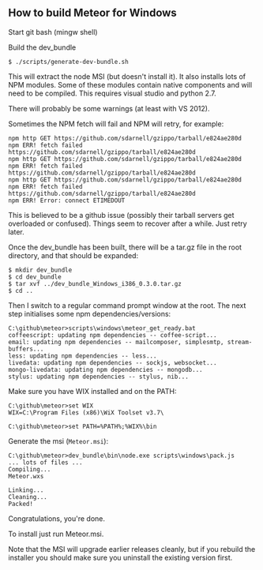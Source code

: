 How to build Meteor for Windows
-------------------------------

Start git bash (mingw shell)

Build the dev_bundle
```
$ ./scripts/generate-dev-bundle.sh

```
This will extract the node MSI (but doesn't install it).
It also installs lots of NPM modules.
Some of these modules contain native components and will need
to be compiled. This requires visual studio and python 2.7.

There will probably be some warnings (at least with VS 2012).

Sometimes the NPM fetch will fail and NPM will retry, for example:
```
npm http GET https://github.com/sdarnell/gzippo/tarball/e824ae280d
npm ERR! fetch failed https://github.com/sdarnell/gzippo/tarball/e824ae280d
npm http GET https://github.com/sdarnell/gzippo/tarball/e824ae280d
npm ERR! fetch failed https://github.com/sdarnell/gzippo/tarball/e824ae280d
npm http GET https://github.com/sdarnell/gzippo/tarball/e824ae280d
npm ERR! fetch failed https://github.com/sdarnell/gzippo/tarball/e824ae280d
npm ERR! Error: connect ETIMEDOUT
```
This is believed to be a github issue (possibly their tarball servers get
 overloaded or confused). Things seem to recover after a while.
 Just retry later.

Once the dev_bundle has been built, there will be a tar.gz file in the root
 directory, and that should be expanded:
```
$ mkdir dev_bundle
$ cd dev_bundle
$ tar xvf ../dev_bundle_Windows_i386_0.3.0.tar.gz
$ cd ..
```

Then I switch to a regular command prompt window at the root.
The next step initialises some npm dependencies/versions:
```
C:\github\meteor>scripts\windows\meteor_get_ready.bat
coffeescript: updating npm dependencies -- coffee-script...
email: updating npm dependencies -- mailcomposer, simplesmtp, stream-buffers...
less: updating npm dependencies -- less...
livedata: updating npm dependencies -- sockjs, websocket...
mongo-livedata: updating npm dependencies -- mongodb...
stylus: updating npm dependencies -- stylus, nib...
```

Make sure you have WIX installed and on the PATH:
```
C:\github\meteor>set WIX
WIX=C:\Program Files (x86)\WiX Toolset v3.7\

C:\github\meteor>set PATH=%PATH%;%WIX%\bin
```

Generate the msi (```Meteor.msi```):
```
C:\github\meteor>dev_bundle\bin\node.exe scripts\windows\pack.js
... lots of files ...
Compiling...
Meteor.wxs

Linking...
Cleaning...
Packed!
```

Congratulations, you're done.

To install just run Meteor.msi.

Note that the MSI will upgrade earlier releases cleanly, but if you rebuild
 the installer you should make sure you uninstall the existing version first.
